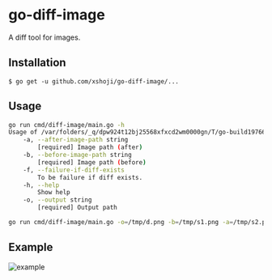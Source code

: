 # go-diff-image

A diff tool for images.


## Installation
```
$ go get -u github.com/xshoji/go-diff-image/...
```

## Usage
```bash
go run cmd/diff-image/main.go -h
Usage of /var/folders/_q/dpw924t12bj25568xfxcd2wm0000gn/T/go-build1976644086/b001/exe/main:
    -a, --after-image-path string
    	[required] Image path (after)
    -b, --before-image-path string
    	[required] Image path (before)
    -f, --failure-if-diff-exists
    	To be failure if diff exists.
    -h, --help
    	Show help
    -o, --output string
    	[required] Output path

go run cmd/diff-image/main.go -o=/tmp/d.png -b=/tmp/s1.png -a=/tmp/s2.png
```
## Example

![example](https://raw.githubusercontent.com/xshoji/go-diff-image/master/example.png)
